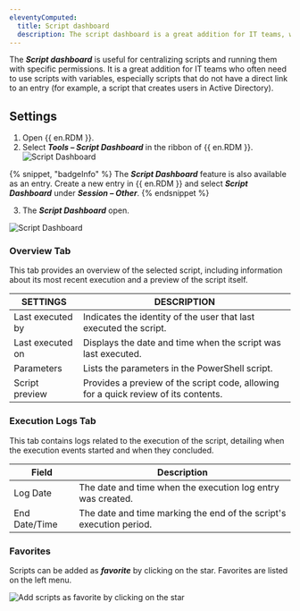 ```yaml
---
eleventyComputed:
  title: Script dashboard 
  description: The script dashboard is a great addition for IT teams, who often have to use scripts with variables, specifically scripts which do not have a direct link with an entry.
---
```

The ***Script dashboard*** is useful for centralizing scripts and running them with specific permissions. It is a great addition for IT teams who often need to use scripts with variables, especially scripts that do not have a direct link to an entry (for example, a script that creates users in Active Directory).

## Settings

1. Open {{ en.RDM }}.
1. Select ***Tools – Script Dashboard*** in the ribbon of {{ en.RDM }}.
![Script Dashboard](https://webdevolutions.blob.core.windows.net/docs/RDMW2014_2024_1.png)

{% snippet, "badgeInfo" %}
The ***Script Dashboard*** feature is also available as an entry. Create a new entry in {{ en.RDM }} and select ***Script Dashboard*** under ***Session – Other***.
{% endsnippet %}

3. The ***Script Dashboard*** open.

![Script Dashboard](https://webdevolutions.blob.core.windows.net/docs/RDMW2015_2024_1.png)

### Overview Tab

This tab provides an overview of the selected script, including information about its most recent execution and a preview of the script itself.

| SETTINGS            | DESCRIPTION                                                                                    |
|------------------|---------------------------------------------------------------------------------------------------|
| Last executed by | Indicates the identity of the user that last executed the script.                                 |
| Last executed on | Displays the date and time when the script was last executed.                                     |
| Parameters       | Lists the parameters in the PowerShell script.                                                    |
| Script preview   | Provides a preview of the script code, allowing for a quick review of its contents.               |

### Execution Logs Tab

This tab contains logs related to the execution of the script, detailing when the execution events started and when they concluded.

| Field            | Description                                                           |
|------------------|-----------------------------------------------------------------------|
| Log Date       | The date and time when the execution log entry was created.           |
| End Date/Time  | The date and time marking the end of the script's execution period.  |

### Favorites

 Scripts can be added as ***favorite*** by clicking on the star. Favorites are listed on the left menu. 

![Add scripts as favorite by clicking on the star](https://webdevolutions.blob.core.windows.net/docs/RDMW2016_2024_1.png)
